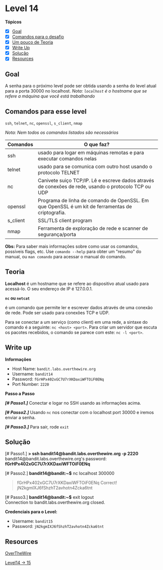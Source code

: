 # Level 14
**Tópicos**

- [X] [Goal](#goal)
- [X] [Comandos para o desafio](#comandos-para-esse-level)
- [X] [Um pouco de Teoria](#teoria)
- [X] [Write Up](#write-up)
- [X] [Solução](#soluçao)
- [X] [Resources](#resources)

## Goal
A senha para o próximo level pode ser obtida usando a senha do level atual para a porta 30000 no localhost. *Nota: `localhost` é o hostname que se refere a máquina que você está trabalhando*

## Comandos para esse level
`ssh`, `telnet`, `nc`, `openssl`, `s_client`, `nmap`

*Nota: Nem todos os comandos listados são necessários*

 Comandos |                             O que faz?
 ---------|--------
 ssh      |usado para logar em máquinas remotas e para executar comandos nelas
 telnet   |usado para se comunica com outro host usando o protocolo TELNET
 nc       |Canivete suiço TCP/IP. Lê e escreve dados através de conexões de rede, usando o protocolo TCP ou UDP
 openssl  |Programa de linha de comando de OpenSSL. Em que OpenSSL é um kit de ferramentas de criptografia.
 s_client |SSL/TLS client program
 nmap     |Ferramenta de exploração de rede e scanner de segurança/porta

 
 **Obs:** Para saber mais informações sobre como usar os comandos, possíveis flags, etc. Use `comando --help` para obter um "resumo" do manual, ou `man comando` para acessar o manual do comando.

## Teoria
**Localhost** é um hostname que se refere ao dispositivo atual usado para acessá-lo. O seu endereço de IP é 127.0.0.1.

**`nc` ou `netcat`**

é um comando que permite ler e escrever dados através de uma conexão de rede. Pode ser usado para conexões TCP e UDP. 

Para se conectar a um serviço (como client) em uma rede, a sintaxe do comando é a seguinte: `nc <host> <port>`. Para criar um servidor que escuta os pacotes recebidos, o comando se parece com este: `nc -l <port>`.

## Write up
**Informações**
- Host Name: `bandit.labs.overthewire.org`
- Username: `bandit14`
- Password: `fGrHPx402xGC7U7rXKDaxiWFTOiF0ENq`
- Port Number: `2220`

**Passo a Passo**

***[# Passo1.]*** Conectar e logar no SSH usando as informações acima.

***[# Passo2.]*** Usando `nc` nos conectar com o localhost port 30000 e iremos enviar a senha.

***[# Passo3.]*** Para sair, rode `exit`

## Solução
<prep>
[# Passo1.] 
<b>> ssh bandit14@bandit.labs.overthewire.org -p 2220</b>
bandit14@bandit.labs.overthewire.org's password: <b>fGrHPx402xGC7U7rXKDaxiWFTOiF0ENq</b>

[# Passo2.]
<b>bandit14@bandit:~$</b> nc localhost 300000
>fGrHPx402xGC7U7rXKDaxiWFTOiF0ENq
 Correct!                                                              jN2kgmIXJ6fShzhT2avhotn4Zcka6tnt

[# Passo3.] 
<b>bandit14@bandit:~$</b> exit
logout                                                             
Connection to bandit.labs.overthewire.org closed.
</prep>

**Credenciais para o Level:**
- Username: `bandit15`
- Password: `jN2kgmIXJ6fShzhT2avhotn4Zcka6tnt`

## Resources
[OverTheWire](https://overthewire.org/wargames/bandit/bandit15.html)

[Level14 -> 15](https://mayadevbe.me/posts/overthewir)

